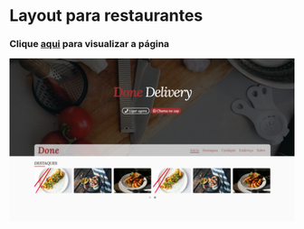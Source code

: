 # Layout para restaurantes
### Clique <a href="https://mardesonmax.github.io/layout_restaurante/">aqui</a> para visualizar a página

<a href="https://mardesonmax.github.io/layout_restaurante/">
<img src="assets/image/layout/layout.png">
</a>
